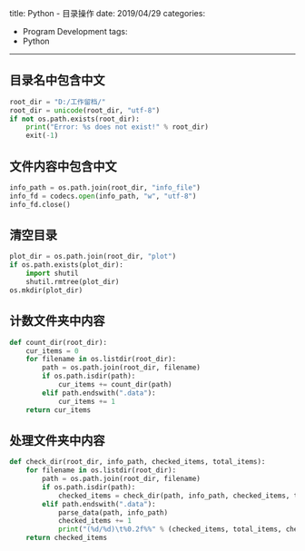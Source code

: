 title: Python - 目录操作
date: 2019/04/29
categories:
- Program Development
tags:
- Python
---


## 目录名中包含中文 ##

```python
root_dir = "D:/工作留档/"
root_dir = unicode(root_dir, "utf-8")
if not os.path.exists(root_dir):
    print("Error: %s does not exist!" % root_dir)
    exit(-1)
```


## 文件内容中包含中文 ##

```python
info_path = os.path.join(root_dir, "info_file")
info_fd = codecs.open(info_path, "w", "utf-8")
info_fd.close()
```


## 清空目录 ##

```python
plot_dir = os.path.join(root_dir, "plot")
if os.path.exists(plot_dir):
    import shutil
    shutil.rmtree(plot_dir)
os.mkdir(plot_dir)
```


## 计数文件夹中内容 ##

```python
def count_dir(root_dir):
    cur_items = 0
    for filename in os.listdir(root_dir):
        path = os.path.join(root_dir, filename)
        if os.path.isdir(path):
            cur_items += count_dir(path)
        elif path.endswith(".data"):
            cur_items += 1
    return cur_items
```


## 处理文件夹中内容 ##

```python
def check_dir(root_dir, info_path, checked_items, total_items):
    for filename in os.listdir(root_dir):
        path = os.path.join(root_dir, filename)
        if os.path.isdir(path):
            checked_items = check_dir(path, info_path, checked_items, total_items)
        elif path.endswith(".data"):
            parse_data(path, info_path)
            checked_items += 1
            print("(%d/%d)\t%0.2f%%" % (checked_items, total_items, checked_items * 100.0 / total_items))
    return checked_items
```
